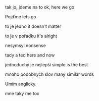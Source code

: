 ---
---


tak jo, jdeme na to  ok, here we go 

Pojďme lets go 

to je jedno  it doesn't matter 

to je v pořádku  it's alright

nesymsyl  nonsense 

tady a ted here and now 

jednoduchý je nejlepší simple is the best 

mnoho podobnych slov many similar words 

Umím anglicky. 

mne taky me too 

